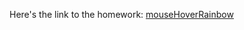 
Here's the link to the homework: [mouseHoverRainbow](https://mimicproject.com/code/f0d014a4-b4b9-b833-926c-f710a46883a8)
